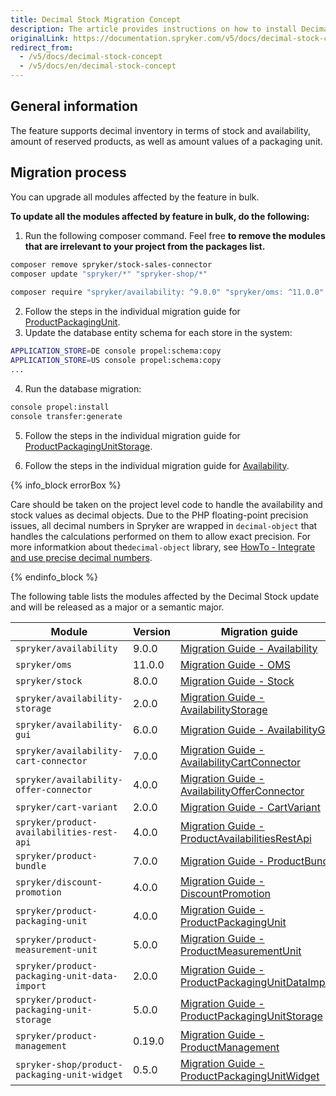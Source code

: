 ```yaml
---
title: Decimal Stock Migration Concept
description: The article provides instructions on how to install Decimal Stock on all modules affected in bulk and then individually.
originalLink: https://documentation.spryker.com/v5/docs/decimal-stock-concept
redirect_from:
  - /v5/docs/decimal-stock-concept
  - /v5/docs/en/decimal-stock-concept
---
```


## General information
The feature supports decimal inventory in terms of stock and availability, amount of reserved products, as well as amount values of a packaging unit.

## Migration process
You can upgrade all modules affected by the feature in bulk.

**To update all the modules affected by feature in bulk, do the following:**

1. Run the following composer command. Feel free **to remove the modules that are irrelevant to your project from the packages list.**

```bash
composer remove spryker/stock-sales-connector
composer update "spryker/*" "spryker-shop/*"
 
composer require "spryker/availability: ^9.0.0" "spryker/oms: ^11.0.0" "spryker/stock: ^8.0.0" "spryker/stock-gui: ^2.0.0" "spryker/availability-storage: ^2.0.0" "spryker/availability-gui: ^6.0.0" "spryker/availability-cart-connector: ^7.0.0" "spryker/availability-offer-connector: ^4.0.0" "spryker/cart-variant: ^2.0.0" "spryker/product-availabilities-rest-api: ^4.0.0" "spryker/product-bundle: ^7.0.0" "spryker/discount-promotion: ^4.0.0" "spryker/product-packaging-unit: ^4.0.0" "spryker/product-measurement-unit: ^5.0.0" "spryker/product-packaging-unit-data-import: ^2.0.0" "spryker/product-packaging-unit-storage: ^5.0.0" "spryker/product-management: ^0.19.0" "spryker-shop/product-packaging-unit-widget: ^0.5.0" --update-with-dependencies
```

2. Follow the steps in the individual migration guide for [ProductPackagingUnit](https://documentation.spryker.com/v4/docs/mg-product-packaging-unit#upgrading-from-version-3---to-version-4-0-0). 
3. Update the database entity schema for each store in the system:

```bash
APPLICATION_STORE=DE console propel:schema:copy
APPLICATION_STORE=US console propel:schema:copy
...
```

4. Run the database migration:

```bash
console propel:install
console transfer:generate
```

5. Follow the steps in the individual migration guide for [ProductPackagingUnitStorage](https://documentation.spryker.com/v4/docs/mg-product-packaging-unit-storage#upgrading-from-version-4---to-version-5-0-0). 

6. Follow the steps in the individual migration guide for [Availability](https://documentation.spryker.com/v4/docs/mg-availability#upgrading-from-version-8---to-version-9-0-0).

{% info_block errorBox %}

Care should be taken on the project level code to handle the availability and stock values as decimal objects. Due to the PHP floating-point precision issues, all decimal numbers in Spryker are wrapped in `decimal-object` that handles the calculations performed on them to allow exact precision. For more informatkion about the`decimal-object` library, see [HowTo - Integrate and use precise decimal numbers](https://documentation.spryker.com/docs/ht-integrate-and-use-precise-decimal-numbers).

{% endinfo_block %}

The following table lists the modules affected by the Decimal Stock update and will be released as a major or a semantic major.

| Module | Version | Migration guide |
| --- | --- | --- |
| `spryker/availability` | 9.0.0 | [Migration Guide - Availability](https://documentation.spryker.com/v4/docs/mg-availability#upgrading-from-version-8---to-version-9-0-0) |
| `spryker/oms` | 11.0.0 | [Migration Guide - OMS](https://documentation.spryker.com/v4/docs/mg-oms#upgrading-from-version-10---to-version-11-0-0) |
| `spryker/stock` | 8.0.0 | [Migration Guide - Stock](https://documentation.spryker.com/v4/docs/mg-stock#upgrading-from-version-7---to-version-8-0-0) |
| `spryker/availability-storage` | 2.0.0 | [Migration Guide - AvailabilityStorage](https://documentation.spryker.com/v4/docs/mg-availabilitystorage#upgrading-from-version-1---to-version-2-0-0) |
| `spryker/availability-gui` | 6.0.0 | [Migration Guide - AvailabilityGui](https://documentation.spryker.com/v4/docs/mg-availability-gui#upgrading-from-version-5---to-version-6-0-0) |
| `spryker/availability-cart-connector` | 7.0.0 | [Migration Guide - AvailabilityCartConnector](https://documentation.spryker.com/v4/docs/mg-availability-cart-connector#upgrading-from-version-6---to-version-7-0-0) |
| `spryker/availability-offer-connector` | 4.0.0 | [Migration Guide - AvailabilityOfferConnector](https://documentation.spryker.com/v4/docs/mg-availability-offer-connector#upgrading-from-version-3---to-version-4-0-0) |
| `spryker/cart-variant` | 2.0.0 | [Migration Guide - CartVariant](https://documentation.spryker.com/v4/docs/mg-cart-variant#upgrading-from-version-1---to-version-2-0-0) |
| `spryker/product-availabilities-rest-api` | 4.0.0 | [Migration Guide - ProductAvailabilitiesRestApi](https://documentation.spryker.com/v4/docs/productavailabilitiesrestapi-migration-guide#upgrading-from-version-3---to-version-4-0-0) |
| `spryker/product-bundle` | 7.0.0 | [Migration Guide - ProductBundle](https://documentation.spryker.com/v4/docs/mg-product-bundle#upgrading-from-version-6---to-version-7-0-0) |
| `spryker/discount-promotion` | 4.0.0 | [Migration Guide - DiscountPromotion](https://documentation.spryker.com/v4/docs/mg-discount-promotion#upgrading-from-version-3---to-version-4-0-0) |
| `spryker/product-packaging-unit` | 4.0.0 | [Migration Guide - ProductPackagingUnit](https://documentation.spryker.com/v4/docs/mg-product-packaging-unit#upgrading-from-version-3---to-version-4-0-0) |
| `spryker/product-measurement-unit` | 5.0.0 | [Migration Guide - ProductMeasurementUnit](https://documentation.spryker.com/v4/docs/mg-product-measurement-unit#upgrading-from-version-4---to-version-5-0-0) |
| `spryker/product-packaging-unit-data-import` | 2.0.0 | [Migration Guide - ProductPackagingUnitDataImport](https://documentation.spryker.com/v4/docs/mg-product-packaging-unit-data-import#upgrading-from-version-1---to-version-2-0-0) |
| `spryker/product-packaging-unit-storage` | 5.0.0 | [Migration Guide - ProductPackagingUnitStorage](https://documentation.spryker.com/v4/docs/mg-product-packaging-unit-storage#upgrading-from-version-4---to-version-5-0-0) |
| `spryker/product-management` | 0.19.0 | [Migration Guide - ProductManagement](https://documentation.spryker.com/v4/docs/mg-product-management#upgrading-from-version-0-18---to-0-19-0) |
| `spryker-shop/product-packaging-unit-widget` | 0.5.0 | [Migration Guide - ProductPackagingUnitWidget](https://documentation.spryker.com/v4/docs/mg-product-packaging-unit-widget#upgrading-from-version-0-4---to-version-0-5-0) |

